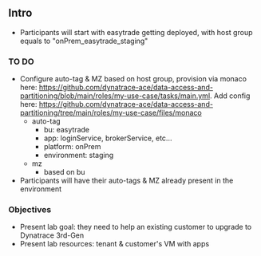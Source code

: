 ## Intro

- Participants will start with easytrade getting deployed, with host group equals to "onPrem_easytrade_staging"

### TO DO
- Configure auto-tag & MZ based on host group, provision via monaco here: https://github.com/dynatrace-ace/data-access-and-partitioning/blob/main/roles/my-use-case/tasks/main.yml. Add config here: https://github.com/dynatrace-ace/data-access-and-partitioning/tree/main/roles/my-use-case/files/monaco
    - auto-tag
        - bu: easytrade
        - app: loginService, brokerService, etc...
        - platform: onPrem
        - environment: staging
    - mz
        - based on bu
- Participants will have their auto-tags & MZ already present in the environment

### Objectives

- Present lab goal: they need to help an existing customer to upgrade to Dynatrace 3rd-Gen
- Present lab resources: tenant & customer's VM with apps